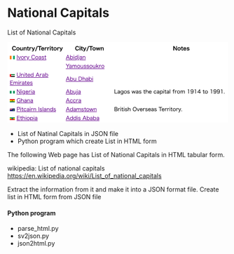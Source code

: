 National Capitals
===============

List of National Capitals

![capitals](https://github.com/ohwada/World_Countries/blob/main/natinal_capitals/screenshots/capitals.png)

- List of Natinal Capitals in JSON file
- Python program which create List in HTML form

The following Web page has List of National Capitals in HTML tabular form.

wikipedia: List of national capitals
https://en.wikipedia.org/wiki/List_of_national_capitals

Extract the information from it 
and make it into a JSON format file.
Create list in HTML form from JSON file

#### Python program
- parse_html.py
- sv2json.py
- json2html.py


